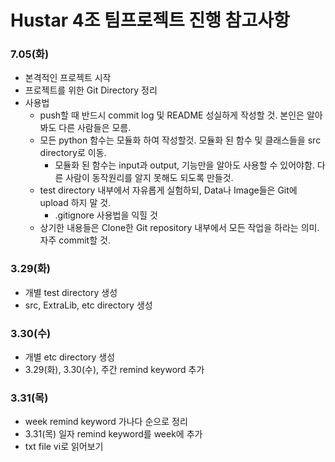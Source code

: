 # Hustar 4조 팀프로젝트 진행 참고사항

### 7.05(화)
- 본격적인 프로젝트 시작
- 프로젝트를 위한 Git Directory 정리
- 사용법
	- push할 때 반드시 commit log 및 README 성실하게 작성할 것. 본인은 알아봐도 다른 사람들은 모름.
	- 모든 python 함수는 모듈화 하여 작성할것. 모듈화 된 함수 및 클래스들을 src directory로 이동.
		- 모듈화 된 함수는 input과 output, 기능만을 알아도 사용할 수 있어야함. 다른 사람이 동작원리를 알지 못해도 되도록 만들것.
	- test directory 내부에서 자유롭게 실험하되, Data나 Image들은 Git에 upload 하지 말 것.
		- .gitignore 사용법을 익힐 것
	- 상기한 내용들은 Clone한 Git repository 내부에서 모든 작업을 하라는 의미. 자주 commit할 것.

### 3.29(화)
- 개별 test directory 생성
- src, ExtraLib, etc directory 생성

### 3.30(수)
- 개별 etc directory 생성
- 3.29(화), 3.30(수), 주간 remind keyword 추가

### 3.31(목)
- week remind keyword 가나다 순으로 정리
- 3.31(목) 일자 remind keyword를 week에 추가
- txt file vi로 읽어보기
